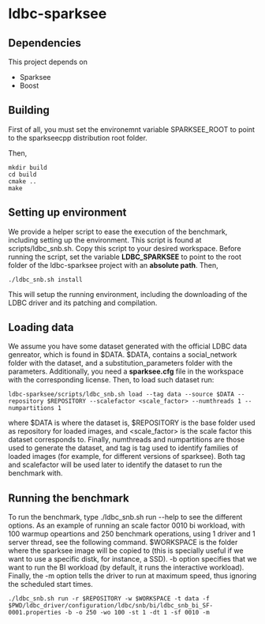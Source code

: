 # ldbc-sparksee

## Dependencies
This project depends on
- Sparksee
- Boost

## Building

First of all, you must set the environemnt variable SPARKSEE_ROOT to point to the sparkseecpp distribution root folder.

Then,

```
mkdir build
cd build
cmake ..
make
```

## Setting up environment

We provide a helper script to ease the execution of the benchmark, including setting up the environment. This script is found at scripts/ldbc_snb.sh. Copy this script to your desired workspace. Before running the script, set the variable **LDBC_SPARKSEE** to point to the root folder of the ldbc-sparksee project with an **absolute path**. Then,

```
./ldbc_snb.sh install
```
This will setup the running environment, including the downloading of the LDBC driver and its patching and compilation.

## Loading data

We assume you have some dataset generated with the official LDBC data genreator, which is found in $DATA. $DATA, contains a social_network folder with the dataset, and a substitution_parameters folder with the parameters. 
Additionally, you need a **sparksee.cfg** file in the workspace with the corresponding license. Then, to load such dataset run:

```
ldbc-sparksee/scripts/ldbc_snb.sh load --tag data --source $DATA --repository $REPOSITORY --scalefactor <scale_factor> --numthreads 1 --numpartitions 1
```
where $DATA is where the dataset is, $REPOSITORY is the base folder used as repository for loaded images, and <scale_factor> is the scale factor this dataset corresponds to. Finally, numthreads and numpartitions are those used to generate the dataset, and tag is tag used to identify families of loaded images (for example, for different versions of sparksee). Both tag and scalefactor will be used later to identify the dataset to run the benchmark with.

## Running the benchmark

To run the benchmark, type ./ldbc_snb.sh run --help to see the different options. As an example of running an scale factor 0010 bi workload, with 100 warmup opeartions and 250 benchmark operations, using 1 driver and 1 server thread, see the following command. $WORKSPACE is the folder where the sparksee image will be copied to (this is specially useful if we want to use a specific distk, for instance, a SSD). -b option specifies that we want to run the BI workload (by default, it runs the interactive workload). Finally, the -m option tells the driver to run at maximum speed, thus ignoring the scheduled start times.

```
./ldbc_snb.sh run -r $REPOSITORY -w $WORKSPACE -t data -f $PWD/ldbc_driver/configuration/ldbc/snb/bi/ldbc_snb_bi_SF-0001.properties -b -o 250 -wo 100 -st 1 -dt 1 -sf 0010 -m
```


